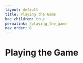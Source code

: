 ```yaml
---
layout: default
title: Playing the Game
has_children: true
permalink: /playing_the_game
nav_order: 8
---
```


# Playing the Game